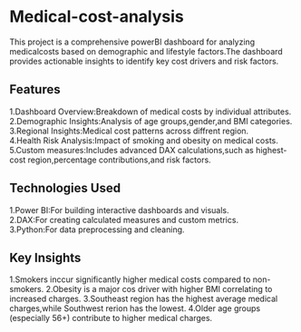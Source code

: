 # Medical-cost-analysis
This project is a comprehensive powerBI dashboard for analyzing medicalcosts based on demographic and lifestyle factors.The dashboard provides actionable insights to identify key cost drivers and risk factors. 
## Features
 1.Dashboard Overview:Breakdown of medical costs by individual attributes.                                                                        
 2.Demographic Insights:Analysis of age groups,gender,and BMI categories.                                                                              
 3.Regional Insights:Medical cost patterns across diffrent region.                                                                                     
 4.Health Risk Analysis:Impact of smoking and obesity on medical costs.                                                                                 
 5.Custom measures:Includes advanced DAX calculations,such as highest-cost region,percentage contributions,and risk factors.                               
 ## Technologies Used
  1.Power BI:For building interactive dashboards and visuals.                                                                                           
  2.DAX:For creating calculated measures and custom metrics.                                                                                            
  3.Python:For data preprocessing and cleaning.                                                                                                         
 ## Key Insights
  1.Smokers inccur significantly higher medical costs compared to non-smokers.                                                                            2.Obesity is a major cos driver with higher BMI correlating to increased charges.                                                                       3.Southeast region has the highest average medical charges,while Southwest rerion has the lowest.                                                       4.Older age groups (especially 56+) contribute to higher medical charges.
